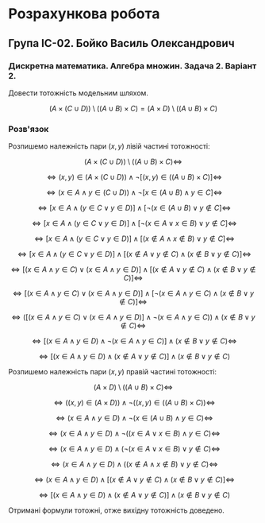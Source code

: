 # Розрахункова робота

## Група ІС-02. Бойко Василь Олександрович

### Дискретна математика. Алгебра множин. Задача 2. Варіант 2.

Довести тотожність модельним шляхом. 

$$(A \times (C \cup D)) \setminus((A \cup B) \times C) = (A \times D) \setminus ((A \cup B) \times C)
$$

### Розв'язок

Розпишемо належність пари $(x,y)$ лівій частині тотожності:

$$(A \times (C \cup D)) \setminus ((A \cup B) \times C) 
\Leftrightarrow
$$

$$
\Leftrightarrow (x,y) \in (A \times (C \cup D)) \land 
\lnot [(x,y) \in ((A \cup B) \times C)] 
\Leftrightarrow 
$$

$$
\Leftrightarrow (x \in A \land y \in (C \cup D)) \land
\lnot[ x \in (A \cup B) \land y \in C]
\Leftrightarrow 
$$

$$
\Leftrightarrow [x \in A \land (y \in C \lor y \in  D)] \land
[\lnot (x \in (A \cup B) \lor y \notin C]
\Leftrightarrow 
$$

$$
\Leftrightarrow [x \in A \land (y \in C \lor y \in  D)] \land
[\lnot (x \in A \lor x \in  B) \lor y \notin C]
\Leftrightarrow 
$$

$$
\Leftrightarrow [x \in A \land (y \in C \lor y \in  D)] \land
[(x \notin A \land x \notin  B) \lor y \notin C]
\Leftrightarrow 
$$

$$
\Leftrightarrow [x \in A \land (y \in C \lor y \in  D)] \land
[(x \notin A \lor y \notin C)\land ( x \notin  B \lor y \notin C) ]
\Leftrightarrow 
$$


$$
\Leftrightarrow [(x \in A \land y \in C) \lor (x \in A \land  y \in  D)] \land
[(x \notin A \lor y \notin C)\land ( x \notin  B \lor y \notin C) ]
\Leftrightarrow 
$$

$$
\Leftrightarrow [(x \in A \land y \in C) \lor (x \in A \land  y \in  D)] \land
[\lnot (x \in A \land y \in C)\land ( x \notin  B \lor y \notin C) ]
\Leftrightarrow 
$$

$$
\Leftrightarrow ( [(x \in A \land y \in C) \lor (x \in A \land  y \in  D)] \land
\lnot (x \in A \land y \in C) )
\land ( x \notin  B \lor y \notin C) 
\Leftrightarrow 
$$

$$
\Leftrightarrow [(x \in A \land  y \in  D)
\land \lnot (x \in A \land y \in C)] 
\land ( x \notin  B \lor y \notin C) 
\Leftrightarrow 
$$

$$
\Leftrightarrow [(x \in A \land  y \in  D)
\land (x \notin A \lor y \notin C)] 
\land ( x \notin  B \lor y \notin C) 
$$


Розпишемо належність пари $(x,y)$ правій частині тотожності:

$$
(A \times D) \setminus ((A \cup B) \times C)
\Leftrightarrow $$

$$\Leftrightarrow
((x,y) \in (A \times D)) \land 
\lnot ((x,y)\in((A \cup B) \times C))
\Leftrightarrow $$

$$\Leftrightarrow
(x \in A \land y \in D) \land 
\lnot (x \in(A \cup B) \land y \in C)
\Leftrightarrow $$

$$\Leftrightarrow
(x \in A \land y \in D) \land 
\lnot ((x \in A \lor x \in B) \land y \in C)
\Leftrightarrow $$

$$\Leftrightarrow
(x \in A \land y \in D) \land 
(\lnot (x \in A \lor x \in B) \lor y \notin C)
\Leftrightarrow $$

$$\Leftrightarrow
(x \in A \land y \in D) \land 
( (x \notin A \land x \notin B) \lor y \notin C)
\Leftrightarrow $$

$$\Leftrightarrow
(x \in A \land y \in D) \land 
[(x \notin A \lor y \notin C) \land (x \notin B \lor y \notin C)]
\Leftrightarrow $$

$$\Leftrightarrow
[(x \in A \land y \in D) \land (x \notin A \lor y \notin C)] 
\land (x \notin B \lor y \notin C)
$$



Отримані формули тотожні, отже вихідну тотожність доведено.